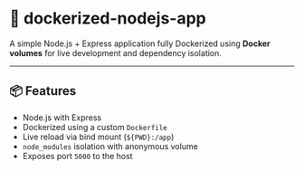 # 🚀 dockerized-nodejs-app

A simple Node.js + Express application fully Dockerized using **Docker volumes** for live development and dependency isolation.

---

## 📦 Features

- Node.js with Express
- Dockerized using a custom `Dockerfile`
- Live reload via bind mount (`${PWD}:/app`)
- `node_modules` isolation with anonymous volume
- Exposes port `5000` to the host
